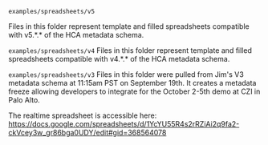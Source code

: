 `examples/spreadsheets/v5`

Files in this folder represent template and filled spreadsheets compatible with v5.\*.\* of the HCA metadata schema.

`examples/spreadsheets/v4`
Files in this folder represent template and filled spreadsheets compatible with v4.\*.\* of the HCA metadata schema.

`examples/spreadsheets/v3`
Files in this folder were pulled from Jim's V3 metadata schema at 11:15am PST on September 19th. It creates a metadata freeze allowing developers to integrate for the October 2-5th demo at CZI in Palo Alto.

The realtime spreadsheet is accessible here:
https://docs.google.com/spreadsheets/d/1YcYU55R4s2rRZiAi2q9fa2-ckVcey3w_gr86bga0UDY/edit#gid=368564078
